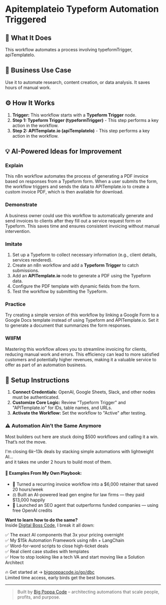 # Apitemplateio Typeform Automation Triggered

## 🚀 What It Does
This workflow automates a process involving typeformTrigger, apiTemplateIo.

## 💼 Business Use Case
Use it to automate research, content creation, or data analysis. It saves hours of manual work.

## ⚙️ How It Works
1.  **Trigger:** This workflow starts with a **Typeform Trigger** node.
2. **Step 1: Typeform Trigger (typeformTrigger)** - This step performs a key action in the workflow.
3. **Step 2: APITemplate.io (apiTemplateIo)** - This step performs a key action in the workflow.

## 💡 AI-Powered Ideas for Improvement
### Explain
This n8n workflow automates the process of generating a PDF invoice based on responses from a Typeform form. When a user submits the form, the workflow triggers and sends the data to APITemplate.io to create a custom invoice PDF, which is then available for download.

### Demonstrate
A business owner could use this workflow to automatically generate and send invoices to clients after they fill out a service request form on Typeform. This saves time and ensures consistent invoicing without manual intervention.

### Imitate
1. Set up a Typeform to collect necessary information (e.g., client details, services rendered).
2. Create an n8n workflow and add a **Typeform Trigger** to catch submissions.
3. Add an **APITemplate.io** node to generate a PDF using the Typeform data.
4. Configure the PDF template with dynamic fields from the form.
5. Test the workflow by submitting the Typeform.

### Practice
Try creating a simple version of this workflow by linking a Google Form to a Google Docs template instead of using Typeform and APITemplate.io. Set it to generate a document that summarizes the form responses.

### WIIFM
Mastering this workflow allows you to streamline invoicing for clients, reducing manual work and errors. This efficiency can lead to more satisfied customers and potentially higher revenues, making it a valuable service to offer as part of an automation business.

## 🔧 Setup Instructions
1. **Connect Credentials:** OpenAI, Google Sheets, Slack, and other nodes must be authenticated.
2. **Customize Core Logic:** Review "Typeform Trigger" and "APITemplate.io" for IDs, table names, and URLs.
3. **Activate the Workflow:** Set the workflow to "Active" after testing.

### ⚠️ Automation Ain’t the Same Anymore

Most builders out here are stuck doing $500 workflows and calling it a win.  
That’s not the move.  

I'm closing $6k–$13k deals by stacking simple automations with lightweight AI...  
and it takes me under 2 hours to build most of them.

#### 🧠 Examples From My Own Playbook:
- 🔁 Turned a recurring invoice workflow into a $6,000 retainer that saved 20 hours/week  
- ⚖️ Built an AI-powered lead gen engine for law firms — they paid $13,000 happily  
- 🚀 Launched an SEO agent that outperforms funded companies — using free OpenAI credits  

**Want to learn how to do the same?**  
Inside [Digital Boss Code](https://bigpoppacode.io/go/dbc), I break it all down:

✅ The exact AI components that 3x your pricing overnight  
✅ My $15k Automation Framework using n8n + LangChain  
✅ Word-for-word scripts to close high-ticket deals  
✅ Real client case studies with templates  
✅ How to stop looking like a tech VA and start moving like a Solution Architect  

🔥 Get started at → [bigpoppacode.io/go/dbc](https://bigpoppacode.io/go/dbc)  
Limited time access, early birds get the best bonuses.

---
> Built by [Big Poppa Code](https://bigpoppacode.io) – architecting automations that scale people, profits, and purpose.
